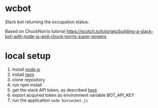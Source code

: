 # wcbot

Slack bot returning the occupation status.

Based on ChuckNorris tutorial https://scotch.io/tutorials/building-a-slack-bot-with-node-js-and-chuck-norris-super-powers
 
# local setup
1. Install [node.js](https://nodejs.org/en/)
1. install [npm](https://www.npmjs.com/package/npm)
1. clone repository
1. run npm install
1. get the slack API token, as described [here](https://scotch.io/tutorials/building-a-slack-bot-with-node-js-and-chuck-norris-super-powers#create-a-new-bot-on-your-slack-organization)
1. export acquired token as environment variable BOT_API_KEY
1. run the application `node bin\wcbot.js`